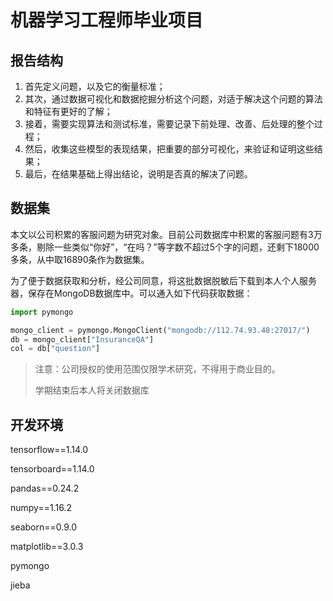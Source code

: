 # 机器学习工程师毕业项目

## 报告结构

1. 首先定义问题，以及它的衡量标准；
2. 其次，通过数据可视化和数据挖掘分析这个问题，对适于解决这个问题的算法和特征有更好的了解；
3. 接着，需要实现算法和测试标准，需要记录下前处理、改善、后处理的整个过程；
4. 然后，收集这些模型的表现结果，把重要的部分可视化，来验证和证明这些结果；
5. 最后，在结果基础上得出结论，说明是否真的解决了问题。



## 数据集

本文以公司积累的客服问题为研究对象。目前公司数据库中积累的客服问题有3万多条，剔除一些类似“你好”，“在吗？”等字数不超过5个字的问题，还剩下18000多条，从中取16890条作为数据集。

为了便于数据获取和分析，经公司同意，将这批数据脱敏后下载到本人个人服务器，保存在MongoDB数据库中。可以通入如下代码获取数据：

```python
import pymongo

mongo_client = pymongo.MongoClient("mongodb://112.74.93.48:27017/")
db = mongo_client["InsuranceQA"]
col = db["question"]
```

> 注意：公司授权的使用范围仅限学术研究，不得用于商业目的。
>
> 学期结束后本人将关闭数据库



## 开发环境

tensorflow==1.14.0

tensorboard==1.14.0

pandas==0.24.2

numpy==1.16.2

seaborn==0.9.0

matplotlib==3.0.3

pymongo

jieba